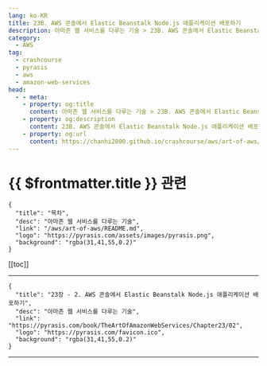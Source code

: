 ```yaml
---
lang: ko-KR
title: 23B. AWS 콘솔에서 Elastic Beanstalk Node.js 애플리케이션 배포하기
description: 아마존 웹 서비스를 다루는 기술 > 23B. AWS 콘솔에서 Elastic Beanstalk Node.js 애플리케이션 배포하기
category:
  - AWS
tag: 
  - crashcourse
  - pyrasis
  - aws 
  - amazon-web-services
head:
  - - meta:
    - property: og:title
      content: 아마존 웹 서비스를 다루는 기술 > 23B. AWS 콘솔에서 Elastic Beanstalk Node.js 애플리케이션 배포하기
    - property: og:description
      content: 23B. AWS 콘솔에서 Elastic Beanstalk Node.js 애플리케이션 배포하기
    - property: og:url
      content: https://chanhi2000.github.io/crashcourse/aws/art-of-aws/23B.html
---
```


# {{ $frontmatter.title }} 관련

```component VPCard
{
  "title": "목차",
  "desc": "아마존 웹 서비스를 다루는 기술",
  "link": "/aws/art-of-aws/README.md",
  "logo": "https://pyrasis.com/assets/images/pyrasis.png",
  "background": "rgba(31,41,55,0.2)"
}
```

[[toc]]

---

```component VPCard
{
  "title": "23장 - 2. AWS 콘솔에서 Elastic Beanstalk Node.js 애플리케이션 배포하기",
  "desc": "아마존 웹 서비스를 다루는 기술",
  "link": "https://pyrasis.com/book/TheArtOfAmazonWebServices/Chapter23/02",
  "logo": "https://pyrasis.com/favicon.ico",
  "background": "rgba(31,41,55,0.2)"
}
```

<!-- TODO: 작성 -->

---

<TagLinks />